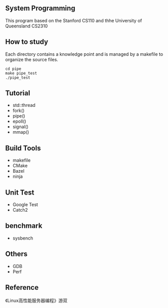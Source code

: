 ## System Programming
This program based on the Stanford CS110 and thhe University of Queensland CS2310

## How to study
Each directory contains a knowledge point and is managed by a makefile to organize the source files.
```
cd pipe
make pipe_test
./pipe_test
```
## Tutorial
- std::thread
- fork()
- pipe()
- epoll()
- signal()
- mmap()

## Build Tools
- makefile
- CMake
- Bazel
- ninja

## Unit Test
- Google Test
- Catch2

## benchmark
- sysbench

## Others
- GDB
- Perf
## Reference
《Linux高性能服务器编程》游双